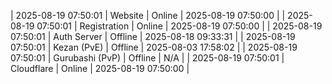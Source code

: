 | 2025-08-19 07:50:01 | Website | Online | 2025-08-19 07:50:00 |
| 2025-08-19 07:50:01 | Registration | Online | 2025-08-19 07:50:00 |
| 2025-08-19 07:50:01 | Auth Server | Offline | 2025-08-18 09:33:31 |
| 2025-08-19 07:50:01 | Kezan (PvE) | Offline | 2025-08-03 17:58:02 |
| 2025-08-19 07:50:01 | Gurubashi (PvP) | Offline | N/A |
| 2025-08-19 07:50:01 | Cloudflare | Online | 2025-08-19 07:50:00 |
